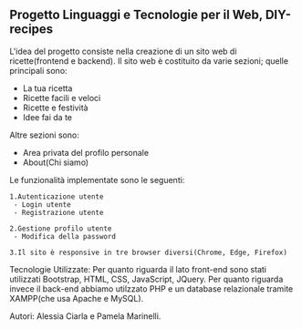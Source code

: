 Progetto Linguaggi e Tecnologie per il Web, DIY-recipes
-----------------------------------------------------------------------------------------------------------

L'idea del progetto consiste nella creazione di un sito web di ricette(frontend e backend).
Il sito web è costituito da varie sezioni; quelle principali sono:

 - La tua ricetta
 - Ricette facili e veloci
 - Ricette e festività
 - Idee fai da te

Altre sezioni sono:
 - Area privata del profilo personale
 - About(Chi siamo)

Le funzionalità implementate sono le seguenti:

    1.Autenticazione utente
     - Login utente
     - Registrazione utente

    2.Gestione profilo utente
     - Modifica della password

    3.Il sito è responsive in tre browser diversi(Chrome, Edge, Firefox)

Tecnologie Utilizzate:
    Per quanto riguarda il lato front-end sono stati utilizzati Bootstrap, HTML, CSS, JavaScript, JQuery. Per quanto riguarda invece il back-end abbiamo utilzzato PHP e un database relazionale tramite XAMPP(che usa Apache e MySQL).

Autori:
    Alessia Ciarla e Pamela Marinelli.

